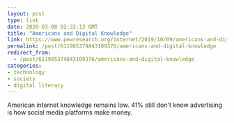 ```yaml
---
layout: post
type: link
date: 2020-03-08 02:32:13 GMT
title: "Americans and Digital Knowledge"
link: https://www.pewresearch.org/internet/2019/10/09/americans-and-digital-knowledge/
permalink: /post/611985374843109376/americans-and-digital-knowledge
redirect_from: 
  - /post/611985374843109376/americans-and-digital-knowledge
categories:
- technology
- society
- digital literacy
---
```

<p>American internet knowledge remains low. 41% still don't know advertising is how social media platforms make money.</p>